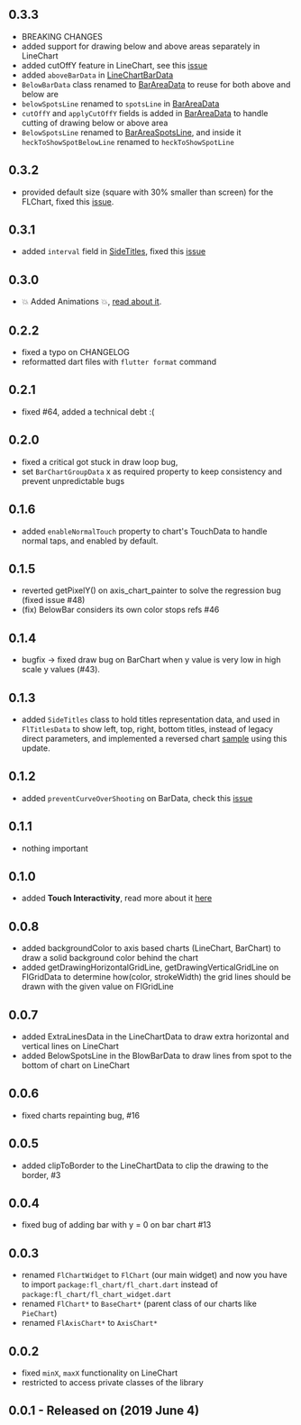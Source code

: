 ## 0.3.3
* BREAKING CHANGES
* added support for drawing below and above areas separately in LineChart
* added cutOffY feature in LineChart, see this [issue](https://github.com/imaNNeoFighT/fl_chart/issues/62)
* added `aboveBarData` in [LineChartBarData](https://github.com/imaNNeoFighT/fl_chart/blob/master/repo_files/documentations/line_chart.md#linechartbardata)
* `BelowBarData` class renamed to [BarAreaData](https://github.com/imaNNeoFighT/fl_chart/blob/master/repo_files/documentations/line_chart.md#barareadata) to reuse for both above and below are
* `belowSpotsLine` renamed to `spotsLine` in [BarAreaData](https://github.com/imaNNeoFighT/fl_chart/blob/master/repo_files/documentations/line_chart.md#barareadata)
* `cutOffY` and `applyCutOffY` fields is added in [BarAreaData](https://github.com/imaNNeoFighT/fl_chart/blob/master/repo_files/documentations/line_chart.md#barareadata) to handle cutting of drawing below or above area
* `BelowSpotsLine` renamed to [BarAreaSpotsLine](https://github.com/imaNNeoFighT/fl_chart/blob/master/repo_files/documentations/line_chart.md#barareaspotsline), and inside it `heckToShowSpotBelowLine` renamed to `heckToShowSpotLine`

## 0.3.2
* provided default size (square with 30% smaller than screen) for the FLChart, fixed this [issue](https://github.com/imaNNeoFighT/fl_chart/issues/74).

## 0.3.1
* added `interval` field in [SideTitles](https://github.com/imaNNeoFighT/fl_chart/blob/master/repo_files/documentations/base_chart.md#sidetitles), fixed this [issue](https://github.com/imaNNeoFighT/fl_chart/issues/67)

## 0.3.0
* 💥 Added Animations 💥, [read about it](https://github.com/imaNNeoFighT/fl_chart/blob/master/repo_files/documentations/handle_animations.md).

## 0.2.2
* fixed a typo on CHANGELOG
* reformatted dart files with `flutter format` command

## 0.2.1
* fixed #64, added a technical debt :(

## 0.2.0
* fixed a critical got stuck in draw loop bug,
* set `BarChartGroupData` x as required property to keep consistency and prevent unpredictable bugs

## 0.1.6
* added `enableNormalTouch` property to chart's TouchData to handle normal taps, and enabled by default.

## 0.1.5
* reverted getPixelY() on axis_chart_painter to solve the regression bug (fixed issue #48)
* (fix) BelowBar considers its own color stops refs #46

## 0.1.4
* bugfix -> fixed draw bug on BarChart when y value is very low in high scale y values (#43).

## 0.1.3
* added `SideTitles` class to hold titles representation data, and used in `FlTitlesData` to show left, top, right, bottom titles, instead of legacy direct parameters, and implemented a reversed chart [sample](https://github.com/imaNNeoFighT/fl_chart/blob/master/repo_files/documentations/line_chart.md#sample-6-source-code) using this update.

## 0.1.2
*  added `preventCurveOverShooting` on BarData, check this [issue](https://github.com/imaNNeoFighT/fl_chart/issues/25)

## 0.1.1
* nothing important

## 0.1.0
* added **Touch Interactivity**, read more about it [here](https://github.com/imaNNeoFighT/fl_chart/blob/master/repo_files/documentations/handle_touches.md)

## 0.0.8
* added backgroundColor to axis based charts (LineChart, BarChart) to draw a solid background color behind the chart
* added getDrawingHorizontalGridLine, getDrawingVerticalGridLine on FlGridData to determine how(color, strokeWidth) the grid lines should be drawn with the given value on FlGridLine

## 0.0.7
* added ExtraLinesData in the LineChartData to draw extra horizontal and vertical lines on LineChart
* added BelowSpotsLine in the BlowBarData to draw lines from spot to the bottom of chart on LineChart

## 0.0.6
* fixed charts repainting bug, #16


## 0.0.5
* added clipToBorder to the LineChartData to clip the drawing to the border, #3


## 0.0.4
* fixed bug of adding bar with y = 0 on bar chart #13


## 0.0.3
* renamed `FlChartWidget` to `FlChart` (our main widget) and now you have to import `package:fl_chart/fl_chart.dart` instead of `package:fl_chart/fl_chart_widget.dart`
* renamed `FlChart*` to `BaseChart*` (parent class of our charts like `PieChart`)
* renamed `FlAxisChart*` to `AxisChart*`


## 0.0.2
* fixed `minX`, `maxX` functionality on LineChart
* restricted to access private classes of the library


## 0.0.1 - Released on (2019 June 4)